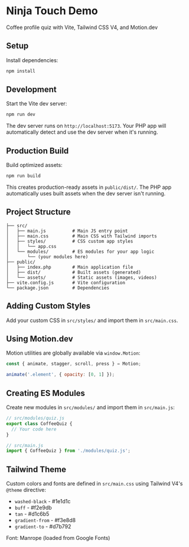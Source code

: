 # Ninja Touch Demo

Coffee profile quiz with Vite, Tailwind CSS V4, and Motion.dev

## Setup

Install dependencies:

```bash
npm install
```

## Development

Start the Vite dev server:

```bash
npm run dev
```

The dev server runs on `http://localhost:5173`. Your PHP app will automatically detect and use the dev server when it's running.

## Production Build

Build optimized assets:

```bash
npm run build
```

This creates production-ready assets in `public/dist/`. The PHP app automatically uses built assets when the dev server isn't running.

## Project Structure

```
├── src/
│   ├── main.js          # Main JS entry point
│   ├── main.css         # Main CSS with Tailwind imports
│   ├── styles/          # CSS custom app styles
│   │   └── app.css
│   └── modules/         # ES modules for your app logic
│       └── (your modules here)
├── public/
│   ├── index.php        # Main application file
│   ├── dist/            # Built assets (generated)
│   └── assets/          # Static assets (images, videos)
├── vite.config.js       # Vite configuration
└── package.json         # Dependencies
```

## Adding Custom Styles

Add your custom CSS in `src/styles/` and import them in `src/main.css`.

## Using Motion.dev

Motion utilities are globally available via `window.Motion`:

```javascript
const { animate, stagger, scroll, press } = Motion;

animate('.element', { opacity: [0, 1] });
```

## Creating ES Modules

Create new modules in `src/modules/` and import them in `src/main.js`:

```javascript
// src/modules/quiz.js
export class CoffeeQuiz {
  // Your code here
}

// src/main.js
import { CoffeeQuiz } from './modules/quiz.js';
```

## Tailwind Theme

Custom colors and fonts are defined in `src/main.css` using Tailwind V4's `@theme` directive:

- `washed-black` - #1e1d1c
- `buff` - #f2e9db
- `tan` - #d1c6b5
- `gradient-from` - #f3e8d8
- `gradient-to` - #d7b792

Font: Manrope (loaded from Google Fonts)
